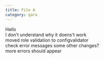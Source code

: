```yaml
---
title: File A
category: qara
---
```

Hello  
I don't understand why it doens't work  
moved role validation to configvalidator  
check error messages  some other changes?  
more errors should appear  
